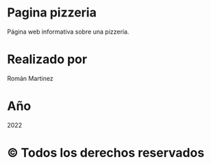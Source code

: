 # Pagina pizzeria
Página web informativa sobre una pizzería.

# Realizado por
Román Martinez

# Año
2022

# © Todos los derechos reservados
